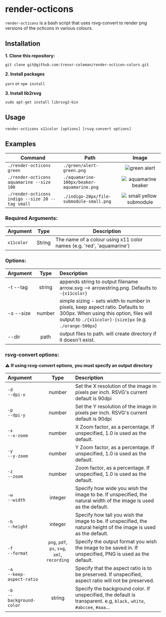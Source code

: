 # render-octicons

`render-octicons` is a bash script that uses rsvg-convert to render png versions of the octicons in various colours.

## Installation

**1. Clone this repository:**

`git clone git@github.com:trevor-coleman/render-octicon-colors.git`

**2. Install packages**

`yarn` or `npm install`

**3. Install lib2rsvg**

`sudo apt-get install librsvg2-bin`

## Usage

`render-octicons x11color [options] [rsvg-convert options]`

## Examples

| Command                                          | Path                                       |                                                                Image                                                                |
| ------------------------------------------------ | ------------------------------------------ | :---------------------------------------------------------------------------------------------------------------------------------: |
| `./render-octicons green`                        | `./green/alert-green.png`                  |           ![green alert](https://github.com/trevor-coleman/render-octicons/blob/master/examples/alert-green.png?raw=true)           |
| `./render-octicons aquamarine --size 100`        | `./aquamarine-100px/beaker-aquamarine.png` |     ![aquamarine beaker](https://github.com/trevor-coleman/render-octicons/blob/master/examples/beaker-aquamarine.png?raw=true)     |
| `./render-octicons indigo --size 20 --tag small` | `./indigo-20px/file-submodule-small.png`   | ![small yellow submodule](https://github.com/trevor-coleman/render-octicons/blob/master/examples/file-submodule-small.png?raw=true) |

### Required Arguments:

| Argument   | Type   | Description                                                           |
| ---------- | ------ | --------------------------------------------------------------------- |
| `x11color` | String | The name of a colour using x11 color names (e.g. 'red', 'aquamarine') |

### Options:

| Argument  |  Type  | Description                                                                                                                                                                        |
| :-------- | :----: | :--------------------------------------------------------------------------------------------------------------------------------------------------------------------------------- |
| -t --tag  | string | appends string to output filename arrow.svg --> arrowstring.png. Defaults to `-{x11color}`                                                                                         |
| -s --size | number | simple sizing - sets width to number in pixels, keep aspect ratio. Defaults to 300px. When using this option, files will output to `./{x11color}-{size}px` (e.g. `./orange-500px`) |
| --dir     |  path  | output files to path. will create directory if it doesn't exist.                                                                                                                   |

### rsvg-convert options:

:warning: **If using rsvg-convert options, you must specify an output directory**

| Argument                        |                          Type                          | Description                                                                                                           |
| :------------------------------ | :----------------------------------------------------: | :-------------------------------------------------------------------------------------------------------------------- |
| `-d`<br> `--dpi-x`              |                         number                         | Set the X resolution of the image in pixels per inch. RSVG's current default is 90dpi                                 |
| `-p`<br/> `--dpi-y`             |                         number                         | Set the Y resolution of the image in pixels per inch. RSVG's current default is 90dpi                                 |
| `-x`<br/> `--x-zoom`            |                         number                         | X Zoom factor, as a percentage. If unspecified, 1.0 is used as the default.                                           |
| `-y`<br/> `--y-zoom`            |                         number                         | Y Zoom factor, as a percentage. If unspecified, 1.0 is used as the default.                                           |
| `-z`<br/> `--zoom`              |                         number                         | Zoom factor, as a percentage. If unspecified, 1.0 is used as the default.                                             |
| `-w`<br/> `--width`             |                        integer                         | Specify how wide you wish the image to be. If unspecified, the natural width of the image is used as the default.     |
| `-h`<br/> `--height`            |                        integer                         | Specify how tall you wish the image to be. If unspecified, the natural height of the image is used as the default.    |
| `-f`<br/> `--format`            | `png`, `pdf`,<br/> `ps`, `svg`,<br> `xml`, `recording` | Specify the output format you wish the image to be saved in. If unspecified, PNG is used as the default.              |
| `-a`<br/> `--keep-aspect-ratio` |                                                        | Specify that the aspect ratio is to be preserved. If unspecified, aspect ratio will not be preserved.                 |
| `-b`<br/> `--background-color`  |                         string                         | Specify the background color. If unspecified, the default is transparent. e.g, `black,` `white`, `#abccee`, `#aaa`... |
